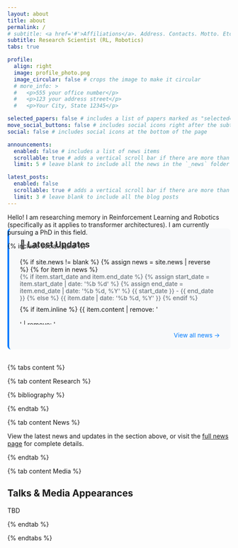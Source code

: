 ```yaml
---
layout: about
title: about
permalink: /
# subtitle: <a href='#'>Affiliations</a>. Address. Contacts. Motto. Etc.
subtitle: Research Scientist (RL, Robotics)
tabs: true

profile:
  align: right
  image: profile_photo.png
  image_circular: false # crops the image to make it circular
  # more_info: >
  #   <p>555 your office number</p>
  #   <p>123 your address street</p>
  #   <p>Your City, State 12345</p>

selected_papers: false # includes a list of papers marked as "selected={true}"
move_social_buttons: false # includes social icons right after the subtitle
social: false # includes social icons at the bottom of the page

announcements:
  enabled: false # includes a list of news items
  scrollable: true # adds a vertical scroll bar if there are more than 3 news items
  limit: 5 # leave blank to include all the news in the `_news` folder

latest_posts:
  enabled: false
  scrollable: true # adds a vertical scroll bar if there are more than 3 new posts items
  limit: 3 # leave blank to include all the blog posts
---
```


Hello! I am researching memory in Reinforcement Learning and Robotics (specifically as it applies to transformer architectures). I am currently pursuing a PhD in this field.

<div class="social social-inline">
  <div class="contact-icons">{% include social.liquid %}</div>
</div>

<!-- Mini News Section -->
<div class="mini-news-section" style="margin: -3rem 0 2rem 0; padding: 1.5rem; background-color: #f8f9fa; border-radius: 8px; border-left: 4px solid #007bff; max-width: 600px;">
  <h3 style="margin-top: 0; color: #333; font-size: 1.2rem;">📰 Latest Updates</h3>
  <div class="mini-news-container" style="max-height: 150px; overflow-y: auto;">
    {% if site.news != blank %}
      {% assign news = site.news | reverse %}
      {% for item in news %}
        <div class="mini-news-item" style="margin-bottom: 1rem; padding-bottom: 1rem; border-bottom: 1px solid #e9ecef;">
          <div class="mini-news-date" style="font-size: 0.85rem; color: #6c757d; font-weight: 500; margin-bottom: 0.5rem;">
            {% if item.start_date and item.end_date %}
              {% assign start_date = item.start_date | date: '%b %d' %}
              {% assign end_date = item.end_date | date: '%b %d, %Y' %}
              {{ start_date }} - {{ end_date }}
            {% else %}
              {{ item.date | date: '%b %d, %Y' }}
            {% endif %}
          </div>
          <div class="mini-news-content" style="font-size: 0.9rem; line-height: 1.4;">
            {% if item.inline %}
              {{ item.content | remove: '<p>' | remove: '</p>' | emojify }}
            {% else %}
              <a href="{{ item.url | relative_url }}" style="text-decoration: none; color: #007bff;">{{ item.title }}</a>
            {% endif %}
            {% if item.location %}
              <br><small style="color: #6c757d; font-size: 0.75rem;">{{ item.location }}</small>
            {% endif %}
          </div>
        </div>
      {% endfor %}
    {% else %}
      <p style="font-size: 0.9rem; color: #6c757d; font-style: italic;">No news updates yet...</p>
    {% endif %}
  </div>
  <div style="margin-top: 1rem; text-align: right;">
    <a href="/news/" style="font-size: 0.85rem; color: #007bff; text-decoration: none;">View all news →</a>
  </div>
</div>

{% tabs content %}

{% tab content Research %}



<div class="publications">
{% bibliography %}
</div>

{% endtab %}

{% tab content News %}

<p>View the latest news and updates in the section above, or visit the <a href="/news/">full news page</a> for complete details.</p>

{% endtab %}

{% tab content Media %}

## Talks & Media Appearances
TBD

<!-- Most of the talks and sources are in my native language - Russian.

**2025** - [Talk](#) at AIRI summer school about Latent Action Models and their limitations, based on my ICML 2025 paper.

**2024** - [Short talk](#) at AIRI about XLand-MiniGrid, which was accepted to NeurIPS 2024.

**2024** - [Blog](#) post about XLand-100B dataset, largest to date in in-context RL.

**2024** - Short Forbes [interview](#), about my story and the research for which I won the Yandex ML Prize ([video in russian](#)).

**2023** - Democratizing Meta-RL Research talk presenting XLand-MiniGrid library ([video in russian](#)) -->

{% endtab %}

{% endtabs %}
